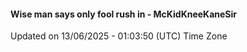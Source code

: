 #### Wise man says only fool rush in - McKidKneeKaneSir
Updated on 13/06/2025 - 01:03:50 (UTC) Time Zone
